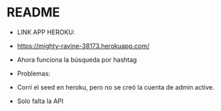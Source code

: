 # README




* LINK APP HEROKU:
* https://mighty-ravine-38173.herokuapp.com/

* Ahora funciona la búsqueda por hashtag

* Problemas:
* Corrí el seed en heroku, pero no se creó la cuenta de admin active.

* Solo falta la API

